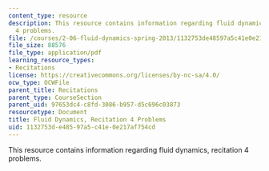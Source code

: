 ```yaml
---
content_type: resource
description: This resource contains information regarding fluid dynamics, recitation
  4 problems.
file: /courses/2-06-fluid-dynamics-spring-2013/1132753de48597a5c41e0e217af754cd_MIT2_06S14_rec4prob.pdf
file_size: 88576
file_type: application/pdf
learning_resource_types:
- Recitations
license: https://creativecommons.org/licenses/by-nc-sa/4.0/
ocw_type: OCWFile
parent_title: Recitations
parent_type: CourseSection
parent_uid: 97653dc4-c8fd-3086-b957-d5c696c03873
resourcetype: Document
title: Fluid Dynamics, Recitation 4 Problems
uid: 1132753d-e485-97a5-c41e-0e217af754cd
---
```

This resource contains information regarding fluid dynamics, recitation 4 problems.